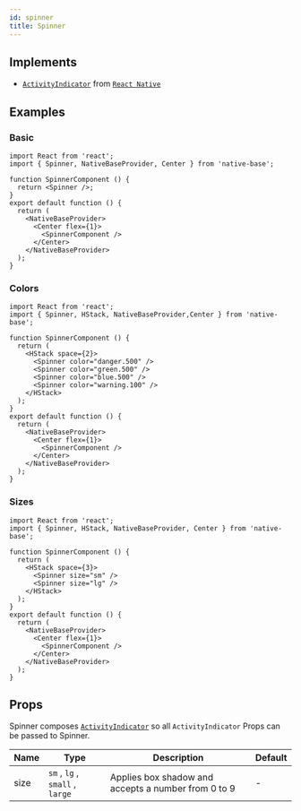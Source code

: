```yaml
---
id: spinner
title: Spinner
---
```


## Implements

- [`ActivityIndicator`](https://reactnative.dev/docs/activityindicator) from [`React Native`](https://reactnative.dev)

## Examples

### Basic

```SnackPlayer name=Spinner%20Usage
import React from 'react';
import { Spinner, NativeBaseProvider, Center } from 'native-base';

function SpinnerComponent () {
  return <Spinner />;
}
export default function () {
  return (
    <NativeBaseProvider>
      <Center flex={1}>
        <SpinnerComponent />
      </Center>
    </NativeBaseProvider>
  );
}
```

### Colors

```SnackPlayer name=Spinner%20Colors
import React from 'react';
import { Spinner, HStack, NativeBaseProvider,Center } from 'native-base';

function SpinnerComponent () {
  return (
    <HStack space={2}>
      <Spinner color="danger.500" />
      <Spinner color="green.500" />
      <Spinner color="blue.500" />
      <Spinner color="warning.100" />
    </HStack>
  );
}
export default function () {
  return (
    <NativeBaseProvider>
      <Center flex={1}>
        <SpinnerComponent />
      </Center>
    </NativeBaseProvider>
  );
}
```

### Sizes

```SnackPlayer name=Spinner%20Sizes
import React from 'react';
import { Spinner, HStack, NativeBaseProvider, Center } from 'native-base';

function SpinnerComponent () {
  return (
    <HStack space={3}>
      <Spinner size="sm" />
      <Spinner size="lg" />
    </HStack>
  );
}
export default function () {
  return (
    <NativeBaseProvider>
      <Center flex={1}>
        <SpinnerComponent />
      </Center>
    </NativeBaseProvider>
  );
}
```

## Props

Spinner composes [`ActivityIndicator`](https://reactnative.dev/docs/activityindicator) so all `ActivityIndicator` Props can be passed to Spinner.

| Name | Type                            | Description                                         | Default |
| ---- | ------------------------------- | --------------------------------------------------- | ------- |
| size | `sm` , `lg` , `small` , `large` | Applies box shadow and accepts a number from 0 to 9 | -       |
